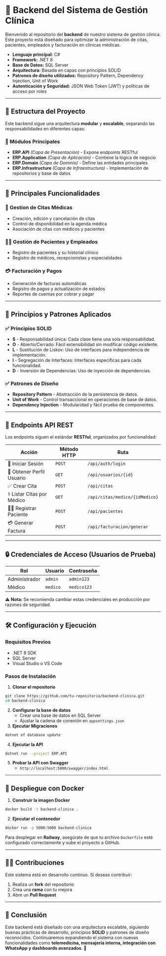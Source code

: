 # 🏥 Backend del Sistema de Gestión Clínica

Bienvenido al repositorio del **backend** de nuestro sistema de gestión clínica. Este proyecto está diseñado para optimizar la administración de citas, pacientes, empleados y facturación en clínicas médicas.  

- **Lenguaje principal:** C#  
- **Framework:** .NET 8  
- **Base de Datos:** SQL Server  
- **Arquitectura:** Basada en capas con principios SOLID  
- **Patrones de diseño utilizados:** Repository Pattern, Dependency Injection, Unit of Work  
- **Autenticación y Seguridad:** JSON Web Token (JWT) y políticas de acceso por roles  

---

## 🚀 **Estructura del Proyecto**
Este backend sigue una arquitectura **modular** y **escalable**, separando las responsabilidades en diferentes capas:

### 📂 **Módulos Principales**
- **ERP.API** _(Capa de Presentación)_ - Expone endpoints RESTful
- **ERP.Application** _(Capa de Aplicación)_ - Contiene la lógica de negocio
- **ERP.Domain** _(Capa de Dominio)_ - Define las entidades principales
- **ERP.Infrastructure** _(Capa de Infraestructura)_ - Implementación de repositorios y base de datos

---

## 🔑 **Principales Funcionalidades**

### 📅 **Gestíon de Citas Médicas**
- Creación, edición y cancelación de citas
- Control de disponibilidad en la agenda médica
- Asociación de citas con médicos y pacientes

### 👨‍⚕️ **Gestión de Pacientes y Empleados**
- Registro de pacientes y su historial clínico
- Registro de médicos, recepcionistas y especialidades

### 💳 **Facturación y Pagos**
- Generación de facturas automáticas
- Registro de pagos y actualización de estados
- Reportes de cuentas por cobrar y pagar

---

## 🔄 **Principios y Patrones Aplicados**

### **✅ Principios SOLID**
- **S** - Responsabilidad única: Cada clase tiene una sola responsabilidad.
- **O** - Abierto/Cerrado: Fácil extensibilidad sin modificar código existente.
- **L** - Sustitución de Liskov: Uso de interfaces para independencia de implementación.
- **I** - Segregación de Interfaces: Interfaces específicas para cada funcionalidad.
- **D** - Inversión de Dependencias: Uso de inyección de dependencias.

### **✅ Patrones de Diseño**
- **Repository Pattern** - Abstracción de la persistencia de datos.
- **Unit of Work** - Control transaccional en operaciones de base de datos.
- **Dependency Injection** - Modularidad y fácil prueba de componentes.

---

## 🔗 **Endpoints API REST**
Los endpoints siguen el estándar **RESTful**, organizados por funcionalidad:

| Acción | Método HTTP | Ruta |
|--------|------------|------|
| 🔐 Iniciar Sesión | `POST` | `/api/auth/login` |
| 👤 Obtener Perfil Usuario | `GET` | `/api/usuarios/{id}` |
| ✅ Crear Cita | `POST` | `/api/citas` |
| ⚕️ Listar Citas por Médico | `GET` | `/api/citas/medico/{idMedico}` |
| 👨‍⚕️ Registrar Paciente | `POST` | `/api/pacientes` |
| 💳 Generar Factura | `POST` | `/api/facturacion/generar` |

---

## 🔒 **Credenciales de Acceso (Usuarios de Prueba)**

| Rol          | Usuario      | Contraseña  |
|-------------|------------|-------------|
| Administrador | `admin` | `admin123` |
| Médico       | `medico` | `medico123` |

⚠ **Nota:** Se recomienda cambiar estas credenciales en producción por razones de seguridad.

---

## 🛠️ **Configuración y Ejecución**

### **Requisitos Previos**
- .NET 8 SDK
- SQL Server
- Visual Studio o VS Code

### **Pasos de Instalación**

1. **Clonar el repositorio**  
```bash
git clone https://github.com/tu-repositorio/backend-clinica.git
cd backend-clinica
```
2. **Configurar la base de datos**  
   - Crear una base de datos en SQL Server  
   - Ajustar la cadena de conexión en `appsettings.json`  
3. **Ejecutar Migraciones**  
```bash
dotnet ef database update
```
4. **Ejecutar la API**  
```bash
dotnet run --project ERP.API
```
5. **Probar la API con Swagger**  
   - `http://localhost:5000/swagger/index.html`

---

## 🚀 **Despliegue con Docker**

1. **Construir la imagen Docker**  
```bash
docker build -t backend-clinica .
```
2. **Ejecutar el contenedor**  
```bash
docker run -p 5000:5000 backend-clinica
```

Para desplegar en **Railway**, asegúrate de que tu archivo `Dockerfile` esté configurado correctamente y sube el proyecto a GitHub.

---

## 👨‍🎓 **Contribuciones**
Este sistema está en desarrollo continuo. Si deseas contribuir:
1. Realiza un **fork** del repositorio  
2. Crea una **rama** con tu mejora  
3. Abre un **Pull Request**  

---

## 📃 **Conclusión**
Este backend está diseñado con una arquitectura escalable, siguiendo buenas prácticas de desarrollo, principios **SOLID** y patrones de diseño reconocidos. Continuaremos expandiendo el sistema con nuevas funcionalidades como **telemedicina, mensajería interna, integración con WhatsApp y dashboards avanzados**. 🚀
